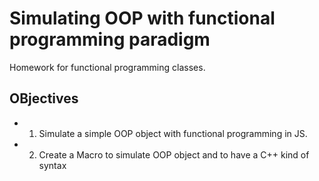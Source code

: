 # Simulating OOP with functional programming paradigm


Homework for functional programming classes.

## OBjectives

-  1. Simulate a simple OOP object with functional programming in JS.
-  2. Create a Macro to simulate OOP object and to have a C++ kind of syntax
